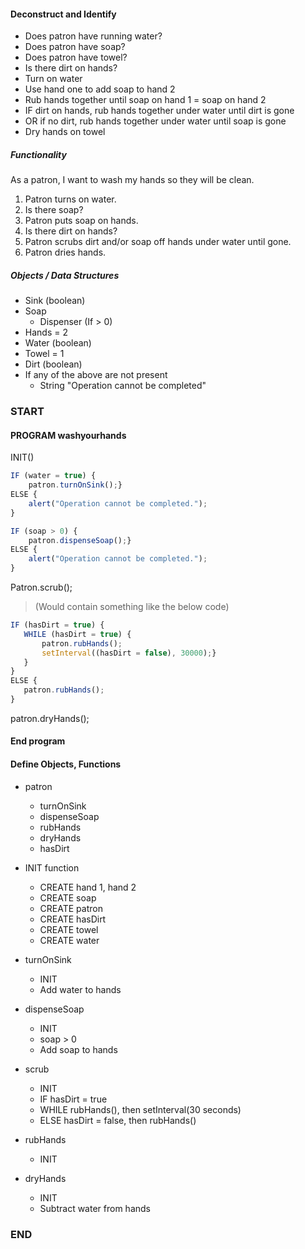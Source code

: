 #### Deconstruct and Identify

* Does patron have running water?
* Does patron have soap?
* Does patron have towel?
* Is there dirt on hands?
* Turn on water
* Use hand one to add soap to hand 2
* Rub hands together until soap on hand 1 = soap on hand 2
* IF dirt on hands, rub hands together under water until dirt is gone
* OR if no dirt, rub hands together under water until soap is gone
* Dry hands on towel

##### Functionality
As a patron, I want to wash my hands so they will be clean.

1. Patron turns on water.
2. Is there soap?
3. Patron puts soap on hands.
4. Is there dirt on hands?
5. Patron scrubs dirt and/or soap off hands under water until gone.
6. Patron dries hands.

##### Objects / Data Structures
* Sink (boolean)
* Soap
  * Dispenser (If > 0)
* Hands = 2
* Water (boolean)
* Towel = 1
* Dirt (boolean)
* If any of the above are not present
  * String "Operation cannot be completed"

### START

#### PROGRAM washyourhands

INIT()

```javascript
IF (water = true) {
    patron.turnOnSink();}
ELSE {
    alert("Operation cannot be completed.");
}
```

```javascript
IF (soap > 0) {
    patron.dispenseSoap();}
ELSE {
    alert("Operation cannot be completed.");
}
```

Patron.scrub(); 
>(Would contain something like the below code)
```javascript
IF (hasDirt = true) {
   WHILE (hasDirt = true) {
       patron.rubHands();
       setInterval((hasDirt = false), 30000);}
   }
}   
ELSE {
   patron.rubHands();
}
```
patron.dryHands();

#### End program

#### Define Objects, Functions
* patron
  * turnOnSink
  * dispenseSoap
  * rubHands
  * dryHands
  * hasDirt

* INIT function
  * CREATE hand 1, hand 2
  * CREATE soap
  * CREATE patron
  * CREATE hasDirt
  * CREATE towel
  * CREATE water
  
* turnOnSink
  * INIT
  * Add water to hands

* dispenseSoap
  * INIT
  * soap > 0
  * Add soap to hands

* scrub
  * INIT
  * IF hasDirt = true
  * WHILE rubHands(), then setInterval(30 seconds)
  * ELSE hasDirt = false, then rubHands()

* rubHands
  * INIT

* dryHands 
  * INIT
  * Subtract water from hands

### END